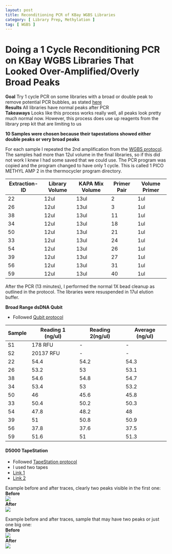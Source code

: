 ```yaml
---
layout: post
title: Reconditioning PCR of KBay WGBS Libraries
category: [ Library Prep, Methylation ]
tag: [ WGBS ]
---
```


# Doing a 1 Cycle Reconditioning PCR on KBay WGBS Libraries That Looked Over-Amplified/Overly Broad Peaks

**Goal** Try 1 cycle PCR on some libraries with a broad or double peak to remove potential PCR bubbles, as stated [here](https://dnatech.genomecenter.ucdavis.edu/faqs/my-libraries-show-peaks-larger-than-expected-can-i-still-sequence-these-pcr-bubbles/)  
**Results** All libraries have normal peaks after PCR  
**Takeaways** Looks like this process works really well, all peaks look pretty much normal now. However, this process does use up reagents from the library prep kit that are limiting to us


**10 Samples were chosen because their tapestations showed either double peaks or very broad peaks**

For each sample I repeated the 2nd amplification from the [WGBS protocol](https://meschedl.github.io/MESPutnam_Open_Lab_Notebook/WGBS-PMS-protocol/). The samples had more than 12ul volume in the final libraries, so if this did not work I knew I had some saved that we could use. The PCR program was copied and the program changed to have only 1 cycle. This is called 1 PICO METHYL AMP 2 in the thermocycler program directory.

| Extraction-ID | Library Volume | KAPA Mix Volume | Primer Pair | Volume Primer |
|---------------|----------------|-----------------|-------------|---------------|
| 22            | 12ul           | 13ul            | 2           | 1ul           |
| 26            | 12ul           | 13ul            | 3           | 1ul           |
| 38            | 12ul           | 13ul            | 11          | 1ul           |
| 34            | 12ul           | 13ul            | 18          | 1ul           |
| 50            | 12ul           | 13ul            | 21          | 1ul           |
| 33            | 12ul           | 13ul            | 24          | 1ul           |
| 54            | 12ul           | 13ul            | 26          | 1ul           |
| 39            | 12ul           | 13ul            | 27          | 1ul           |
| 56            | 12ul           | 13ul            | 31          | 1ul           |
| 59            | 12ul           | 13ul            | 40          | 1ul           |

After the PCR (13 minutes), I performed the normal 1X bead cleanup as outlined in the protocol. The libraries were resuspended in 17ul elution buffer.

**Broad Range dsDNA Qubit**

- Followed [Qubit protocol](https://github.com/meschedl/PPP-Lab-Resources/blob/master/Protocols/Qubit-Assay-Protocol.md)

|Sample|Reading 1 (ng/ul)|Reading 2(ng/ul)|Average (ng/ul)|
|---|---|---|---|
|S1|178 RFU|-|-|
|S2|20137 RFU|-|-|
|22|54.4|54.2|54.3|
|26|53.2|53|53.1|
|38|54.6|54.8|54.7|
|34|53.4|53|53.2|
|50|46|45.6|45.8|
|33|50.4|50.2|50.3|
|54|47.8|48.2|48|
|39|51|50.8|50.9|
|56|37.8|37.6|37.5|
|59|51.6|51|51.3|


#### D5000 TapeStation
- Followed [TapeStation protocol](https://meschedl.github.io/MESPutnam_Open_Lab_Notebook/DNA-Tapestation/)
- I used two tapes  
- [Link 1](https://github.com/meschedl/MESPutnam_Open_Lab_Notebook/blob/master/tapestation_pdfs/2021-05-28%20-%2011.04.09.pdf)  
- [Link 2](https://github.com/meschedl/MESPutnam_Open_Lab_Notebook/blob/master/tapestation_pdfs/2021-05-28%20-%2011.51.07.pdf)  

Example before and after traces, clearly two peaks visible in the first one:  
**Before**  
![](https://raw.githubusercontent.com/meschedl/MESPutnam_Open_Lab_Notebook/master/images/Screen%20Shot%202021-05-29%20at%2011.36.16%20AM.png)  
**After**  
![](https://raw.githubusercontent.com/meschedl/MESPutnam_Open_Lab_Notebook/master/images/Screen%20Shot%202021-05-29%20at%2011.36.01%20AM.png)  

Example before and after traces, sample that may have two peaks or just one big one:  
**Before**  
![](https://raw.githubusercontent.com/meschedl/MESPutnam_Open_Lab_Notebook/master/images/Screen%20Shot%202021-05-29%20at%2011.35.16%20AM.png)  
**After**  
![](https://raw.githubusercontent.com/meschedl/MESPutnam_Open_Lab_Notebook/master/images/Screen%20Shot%202021-05-29%20at%2011.35.23%20AM.png)
